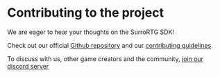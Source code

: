 # Contributing to the project

We are eager to hear your thoughts on the SurroRTG SDK!

Check out our official [Github repository](https://github.com/SurrogateInc/surrortg-sdk)
and our [contributing guidelines](https://github.com/SurrogateInc/surrortg-sdk/blob/main/CONTRIBUTING.md#).

To discuss with us, other game creators and the community,
[join our discord server](https://discord.com/invite/surrogatetv)
